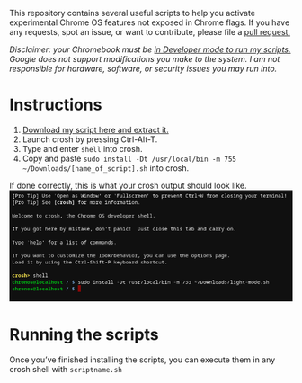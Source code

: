 This repository contains several useful scripts to help you activate experimental Chrome OS features not exposed in Chrome flags. If you have any requests, spot an issue, or want to contribute, please file a [pull request.](https://github.com/joebobbio/cros-scripts/pulls)

*Disclaimer: your Chromebook must be [in Developer mode to run my scripts.](https://chromium.googlesource.com/chromiumos/docs/+/master/developer_mode.md) Google does not support modifications you make to the system. I am not responsible for hardware, software, or security issues you may run into.*

# Instructions
1. [Download my script here and extract it.](https://github.com/joebobbio/cros-scripts/releases/)
1. Launch crosh by pressing Ctrl-Alt-T.
1. Type and enter `shell` into crosh.
1. Copy and paste `sudo install -Dt /usr/local/bin -m 755 ~/Downloads/[name_of_script].sh` into crosh.

If done correctly, this is what your crosh output should look like.
![output](/assets/Screenshot_2020-10-11_at_11.55.41_PM.png)

# Running the scripts
Once you’ve finished installing the scripts, you can execute them in any crosh shell with `scriptname.sh`
